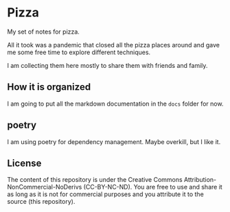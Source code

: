 # Pizza
My set of notes for pizza.

All it took was a pandemic that closed all the pizza places around and gave me some free time to explore different techniques.

I am collecting them here mostly to share them with friends and family.

## How it is organized

I am going to put all the markdown documentation in the `docs` folder for now. 

## poetry
I am using poetry for dependency management. Maybe overkill, but I like it.

## License
The content of this repository is under the Creative Commons Attribution-NonCommercial-NoDerivs (CC-BY-NC-ND). You are free to use and  share it as long as it is not for commercial purposes and you attribute it to the source (this repository).
